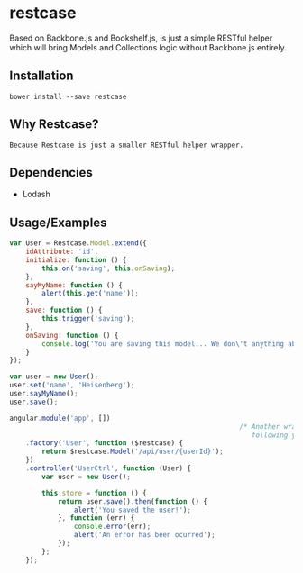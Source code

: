 # restcase

Based on Backbone.js and Bookshelf.js, is just a simple RESTful helper which will bring Models and Collections logic without Backbone.js entirely.

## Installation
```
bower install --save restcase
```

## Why Restcase?
```
Because Restcase is just a smaller RESTful helper wrapper.
```

## Dependencies
- Lodash

## Usage/Examples
```js
var User = Restcase.Model.extend({
	idAttribute: 'id',
	initialize: function () {
		this.on('saving', this.onSaving);
	},
	sayMyName: function () {
		alert(this.get('name'));
	},
	save: function () {
		this.trigger('saving');
	},
	onSaving: function () {
		console.log('You are saving this model... We don\'t anything about that');
	}
});

var user = new User();
user.set('name', 'Heisenberg');
user.sayMyName();
user.save();
```

```js
angular.module('app', [])
														 /* Another wrapper which you can do by yourself,
														    following your application needs */
	.factory('User', function ($restcase) {
		return $restcase.Model('/api/user/{userId}');
	})
	.controller('UserCtrl', function (User) {
		var user = new User();

		this.store = function () {
			return user.save().then(function () {
				alert('You saved the user!');
			}, function (err) {
				console.error(err);
				alert('An error has been ocurred');
			});
		};
	});
```